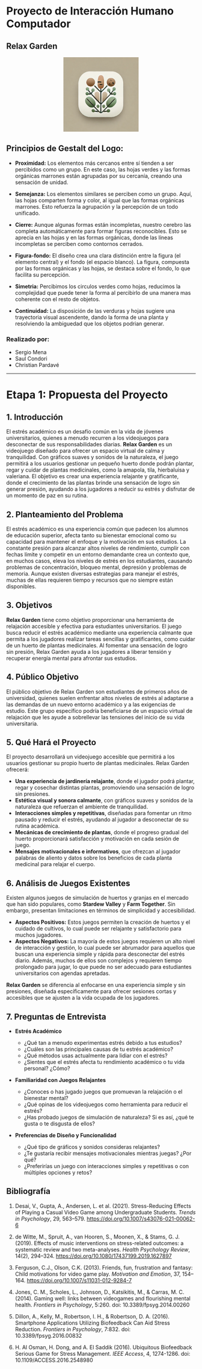 # Proyecto de Interacción Humano Computador
## Relax Garden

<p align="center">
  <img src="img/new_logo.png" alt="Logo del Proyecto" width="200">
</p>

## Principios de Gestalt del Logo:

- **Proximidad:** Los elementos más cercanos entre sí tienden a ser percibidos como un grupo. En este caso, las hojas verdes y las formas orgánicas marrones están agrupadas por su cercanía, creando una sensación de unidad.

- **Semejanza:** Los elementos similares se perciben como un grupo. Aquí, las hojas comparten forma y color, al igual que las formas orgánicas marrones. Esto refuerza la agrupación y la percepción de un todo unificado.

- **Cierre:** Aunque algunas formas están incompletas, nuestro cerebro las completa automáticamente para formar figuras reconocibles. Esto se aprecia en las hojas y en las formas orgánicas, donde las líneas incompletas se perciben como contornos cerrados.

- **Figura-fondo:** El diseño crea una clara distinción entre la figura (el elemento central) y el fondo (el espacio blanco). La figura, compuesta por las formas orgánicas y las hojas, se destaca sobre el fondo, lo que facilita su percepción.

- **Simetria:** Percibimos los circulos verdes como hojas, reducimos la complejidad que puede tener la forma al percibirlo de una manera mas coherente con el resto de objetos.

-  **Continuidad:** La disposición de las verduras y hojas sugiere una trayectoria visual ascendente, dando la forma de una planta y resolviendo la ambiguedad que los objetos podrian generar.

### Realizado por:
- Sergio Mena
- Saul Condori
- Christian Pardavé

---

# Etapa 1: Propuesta del Proyecto

## 1. Introducción
El estrés académico es un desafío común en la vida de jóvenes universitarios, quienes a menudo recurren a los videojuegos para desconectar de sus responsabilidades diarias. **Relax Garden** es un videojuego diseñado para ofrecer un espacio virtual de calma y tranquilidad. Con gráficos suaves y sonidos de la naturaleza, el juego permitirá a los usuarios gestionar un pequeño huerto donde podrán plantar, regar y cuidar de plantas medicinales, como la amapola, tila, hierbaluisa y valeriana. El objetivo es crear una experiencia relajante y gratificante, donde el crecimiento de las plantas brinde una sensación de logro sin generar presión, ayudando a los jugadores a reducir su estrés y disfrutar de un momento de paz en su rutina.

## 2. Planteamiento del Problema
El estrés académico es una experiencia común que padecen los alumnos de educación superior, afecta tanto su bienestar emocional como su capacidad para mantener el enfoque y la motivación en sus estudios. La constante presión para alcanzar altos niveles de rendimiento, cumplir con fechas límite y competir en un entorno demandante crea un contexto que, en muchos casos, eleva los niveles de estrés en los estudiantes, causando problemas de concentración, bloqueo mental, depresión y problemas de memoria. Aunque existen diversas estrategias para manejar el estrés, muchas de ellas requieren tiempo y recursos que no siempre están disponibles.

## 3. Objetivos
**Relax Garden** tiene como objetivo proporcionar una herramienta de relajación accesible y efectiva para estudiantes universitarios. El juego busca reducir el estrés académico mediante una experiencia calmante que permita a los jugadores realizar tareas sencillas y gratificantes, como cuidar de un huerto de plantas medicinales. Al fomentar una sensación de logro sin presión, Relax Garden ayuda a los jugadores a liberar tensión y recuperar energía mental para afrontar sus estudios.

## 4. Público Objetivo
El público objetivo de Relax Garden son estudiantes de primeros años de universidad, quienes suelen enfrentar altos niveles de estrés al adaptarse a las demandas de un nuevo entorno académico y a las exigencias de estudio. Este grupo específico podría beneficiarse de un espacio virtual de relajación que les ayude a sobrellevar las tensiones del inicio de su vida universitaria.

## 5. Qué Hará el Proyecto
El proyecto desarrollará un videojuego accesible que permitirá a los usuarios gestionar su propio huerto de plantas medicinales. Relax Garden ofrecerá:

- **Una experiencia de jardinería relajante**, donde el jugador podrá plantar, regar y cosechar distintas plantas, promoviendo una sensación de logro sin presiones.
- **Estética visual y sonora calmante**, con gráficos suaves y sonidos de la naturaleza que refuerzan el ambiente de tranquilidad.
- **Interacciones simples y repetitivas**, diseñadas para fomentar un ritmo pausado y reducir el estrés, ayudando al jugador a desconectar de su rutina académica.
- **Mecánicas de crecimiento de plantas**, donde el progreso gradual del huerto proporcionará satisfacción y motivación en cada sesión de juego.
- **Mensajes motivacionales e informativos**, que ofrezcan al jugador palabras de aliento y datos sobre los beneficios de cada planta medicinal para relajar el cuerpo.

## 6. Análisis de Juegos Existentes
Existen algunos juegos de simulación de huertos y granjas en el mercado que han sido populares, como **Stardew Valley** y **Farm Together**. Sin embargo, presentan limitaciones en términos de simplicidad y accesibilidad.
- **Aspectos Positivos:** Estos juegos permiten la creación de huertos y el cuidado de cultivos, lo cual puede ser relajante y satisfactorio para muchos jugadores.
- **Aspectos Negativos:** La mayoría de estos juegos requieren un alto nivel de interacción y gestión, lo cual puede ser abrumador para aquellos que buscan una experiencia simple y rápida para desconectar del estrés diario. Además, muchos de ellos son complejos y requieren tiempo prolongado para jugar, lo que puede no ser adecuado para estudiantes universitarios con agendas apretadas.

**Relax Garden** se diferencia al enfocarse en una experiencia simple y sin presiones, diseñada específicamente para ofrecer sesiones cortas y accesibles que se ajusten a la vida ocupada de los jugadores.

## 7. Preguntas de Entrevista

- **Estrés Académico**
  - ¿Qué tan a menudo experimentas estrés debido a tus estudios?
  - ¿Cuáles son las principales causas de tu estrés académico?
  - ¿Qué métodos usas actualmente para lidiar con el estrés?
  - ¿Sientes que el estrés afecta tu rendimiento académico o tu vida personal? ¿Cómo?

- **Familiaridad con Juegos Relajantes**
  - ¿Conoces o has jugado juegos que promuevan la relajación o el bienestar mental?
  - ¿Qué opinas de los videojuegos como herramienta para reducir el estrés?
  - ¿Has probado juegos de simulación de naturaleza? Si es así, ¿qué te gusta o te disgusta de ellos?

- **Preferencias de Diseño y Funcionalidad**
  - ¿Qué tipo de gráficos y sonidos consideras relajantes?
  - ¿Te gustaría recibir mensajes motivacionales mientras juegas? ¿Por qué?
  - ¿Preferirías un juego con interacciones simples y repetitivas o con múltiples opciones y retos?


## Bibliografía

1. Desai, V., Gupta, A., Andersen, L. et al. (2021). Stress-Reducing Effects of Playing a Casual Video Game among Undergraduate Students. *Trends in Psychology*, 29, 563–579. https://doi.org/10.1007/s43076-021-00062-6

2. de Witte, M., Spruit, A., van Hooren, S., Moonen, X., & Stams, G. J. (2019). Effects of music interventions on stress-related outcomes: a systematic review and two meta-analyses. *Health Psychology Review*, 14(2), 294–324. https://doi.org/10.1080/17437199.2019.1627897

3. Ferguson, C.J., Olson, C.K. (2013). Friends, fun, frustration and fantasy: Child motivations for video game play. *Motivation and Emotion*, 37, 154–164. https://doi.org/10.1007/s11031-012-9284-7

4. Jones, C. M., Scholes, L., Johnson, D., Katsikitis, M., & Carras, M. C. (2014). Gaming well: links between videogames and flourishing mental health. *Frontiers in Psychology*, 5:260. doi: 10.3389/fpsyg.2014.00260

5. Dillon, A., Kelly, M., Robertson, I. H., & Robertson, D. A. (2016). Smartphone Applications Utilizing Biofeedback Can Aid Stress Reduction. *Frontiers in Psychology*, 7:832. doi: 10.3389/fpsyg.2016.00832

6. H. Al Osman, H. Dong, and A. El Saddik (2016). Ubiquitous Biofeedback Serious Game for Stress Management. *IEEE Access*, 4, 1274-1286. doi: 10.1109/ACCESS.2016.2548980


